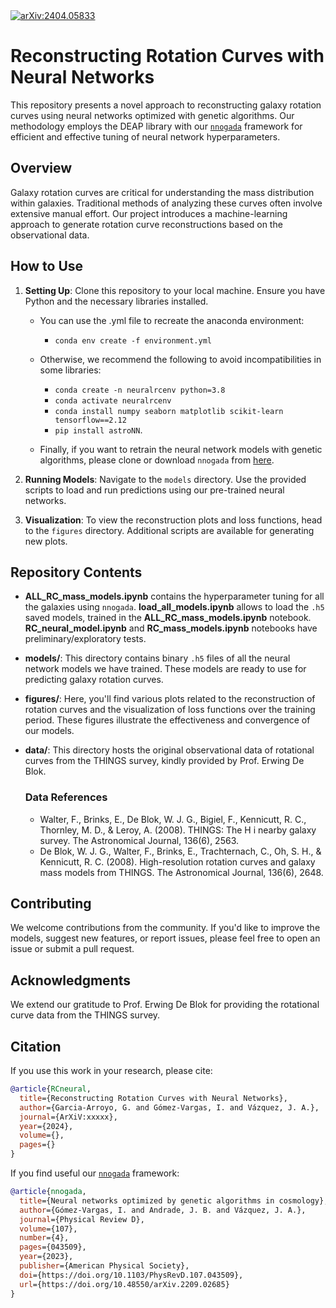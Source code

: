 <a href="https://arxiv.org/abs/2404.05833">
  <img src="https://img.shields.io/badge/arXiv-2404.05833-b31b1b.svg" alt="arXiv:2404.05833">
</a>

# Reconstructing Rotation Curves with Neural Networks

This repository presents a novel approach to reconstructing galaxy rotation curves using neural networks optimized with genetic algorithms. Our methodology employs the DEAP library with our [`nnogada`](https://github.com/igomezv/Nnogada) framework for efficient and effective tuning of neural network hyperparameters.

## Overview

Galaxy rotation curves are critical for understanding the mass distribution within galaxies. Traditional methods of analyzing these curves often involve extensive manual effort. Our project introduces a machine-learning approach to generate rotation curve reconstructions based on the observational data.

## How to Use

1. **Setting Up**: Clone this repository to your local machine. Ensure you have Python and the necessary libraries installed.
    - You can use the .yml file to recreate the anaconda environment:
      
        - ``conda env create -f environment.yml``
        
    - Otherwise, we recommend the following to avoid incompatibilities in some libraries:
        - ``conda create -n neuralrcenv python=3.8``
        - ``conda activate neuralrcenv``
        -  ``conda install numpy seaborn matplotlib scikit-learn tensorflow==2.12``
        -  ``pip install astroNN``.

    - Finally, if you want to retrain the neural network models with genetic algorithms, please clone or download `nnogada` from [here](https://github.com/igomezv/Nnogada).

3. **Running Models**: Navigate to the `models` directory. Use the provided scripts to load and run predictions using our pre-trained neural networks.
4. **Visualization**: To view the reconstruction plots and loss functions, head to the `figures` directory. Additional scripts are available for generating new plots.



## Repository Contents

- **ALL_RC_mass_models.ipynb** contains the hyperparameter tuning for all the galaxies using `nnogada`. **load_all_models.ipynb** allows to load the `.h5` saved models, trained in the **ALL_RC_mass_models.ipynb** notebook. **RC_neural_model.ipynb** and **RC_mass_models.ipynb** notebooks have preliminary/exploratory tests.

- **models/**: This directory contains binary `.h5` files of all the neural network models we have trained. These models are ready to use for predicting galaxy rotation curves.
  
- **figures/**: Here, you'll find various plots related to the reconstruction of rotation curves and the visualization of loss functions over the training period. These figures illustrate the effectiveness and convergence of our models.

- **data/**: This directory hosts the original observational data of rotational curves from the THINGS survey, kindly provided by Prof. Erwing De Blok.
  
  ### Data References
  - Walter, F., Brinks, E., De Blok, W. J. G., Bigiel, F., Kennicutt, R. C., Thornley, M. D., & Leroy, A. (2008). THINGS: The H i nearby galaxy survey. The Astronomical Journal, 136(6), 2563.
  - De Blok, W. J. G., Walter, F., Brinks, E., Trachternach, C., Oh, S. H., & Kennicutt, R. C. (2008). High-resolution rotation curves and galaxy mass models from THINGS. The Astronomical Journal, 136(6), 2648.


## Contributing

We welcome contributions from the community. If you'd like to improve the models, suggest new features, or report issues, please feel free to open an issue or submit a pull request.

## Acknowledgments

We extend our gratitude to Prof. Erwing De Blok for providing the rotational curve data from the THINGS survey.


## Citation

If you use this work in your research, please cite:

```bibtex
@article{RCneural,
  title={Reconstructing Rotation Curves with Neural Networks},
  author={Garcia-Arroyo, G. and Gómez-Vargas, I. and Vázquez, J. A.},
  journal={ArXiV:xxxxx},
  year={2024},
  volume={},
  pages={}
}
```

If you find useful our [`nnogada`](https://github.com/igomezv/Nnogada) framework:

```bibtex
@article{nnogada,
  title={Neural networks optimized by genetic algorithms in cosmology},
  author={Gómez-Vargas, I. and Andrade, J. B. and Vázquez, J. A.},
  journal={Physical Review D},
  volume={107},
  number={4},
  pages={043509},
  year={2023},
  publisher={American Physical Society},
  doi={https://doi.org/10.1103/PhysRevD.107.043509},
  url={https://doi.org/10.48550/arXiv.2209.02685}
}
```
